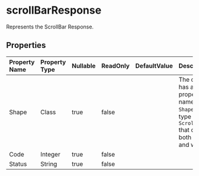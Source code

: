 # **scrollBarResponse**

Represents the ScrollBar Response. 

## **Properties**

| Property Name | Property Type | Nullable |  ReadOnly | DefaultValue | Description | 
| :- | :- | :- |:- |  :- | :- |
|Shape|Class|true|false |  |The class has a public property named `Shape` of type `ScrollBar` that can be both read and written.|
|Code|Integer|true|false |  ||
|Status|String|true|false |  ||

